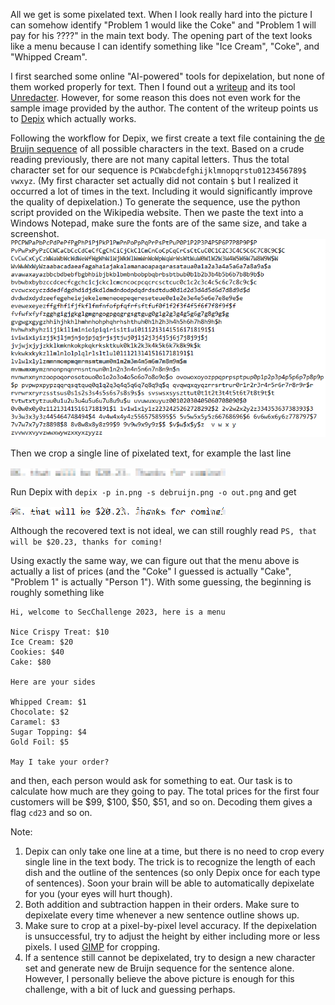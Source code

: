 All we get is some pixelated text. When I look really hard into the picture I can somehow identify "Problem 1 would like the Coke" and "Problem 1 will pay for his ????" in the main text body. The opening part of the text looks like a menu because I can identify something like "Ice Cream", "Coke", and "Whipped Cream". 

I first searched some online "AI-powered" tools for depixelation, but none of them worked properly for text. Then I found out a [writeup](https://bishopfox.com/blog/unredacter-tool-never-pixelation) and its tool [Unredacter](https://github.com/bishopfox/unredacter). However, for some reason this does not even work for the sample image provided by the author. The content of the writeup points us to [Depix](https://github.com/beurtschipper/Depix) which actually works. 

Following the workflow for Depix, we first create a text file containing the [de Bruijn sequence](https://en.wikipedia.org/wiki/De_Bruijn_sequence) of all possible characters in the text. Based on a crude reading previously, there are not many capital letters. Thus the total character set for our sequence is `PCWabcdefghijklmnopqrstu0123456789$ vwxyz`. (My first character set actually did not contain `$` but I realized it occurred a lot of times in the text. Including it would significantly improve the quality of depixelation.) To generate the sequence, use the python script provided on the Wikipedia website. Then we paste the text into a Windows Notepad, make sure the fonts are of the same size, and take a screenshot. 
![debruijn](./debruijn.PNG)

Then we crop a single line of pixelated text, for example the last line

![in](./in.png)

Run Depix with `depix -p in.png -s debruijn.png -o out.png` and get

![out](./out.png)

Although the recovered text is not ideal, we can still roughly read `PS, that will be $20.23, thanks for coming! `

Using exactly the same way, we can figure out that the menu above is actually a list of prices (and the "Coke" I guessed is actually "Cake", "Problem 1" is actually "Person 1"). With some guessing, the beginning is roughly something like
```
Hi, welcome to SecChallenge 2023, here is a menu

Nice Crispy Treat: $10
Ice Cream: $20
Cookies: $40
Cake: $80

Here are your sides

Whipped Cream: $1
Chocolate: $2
Caramel: $3
Sugar Topping: $4
Gold Foil: $5

May I take your order?
```
and then, each person would ask for something to eat. Our task is to calculate how much are they going to pay. The total prices for the first four customers will be $99, $100, $50, $51, and so on. Decoding them gives a flag `cd23` and so on. 

Note:
1. Depix can only take one line at a time, but there is no need to crop every single line in the text body. The trick is to recognize the length of each dish and the outline of the sentences (so only Depix once for each type of sentences). Soon your brain will be able to automatically depixelate for you (your eyes will hurt though). 
2. Both addition and subtraction happen in their orders. Make sure to depixelate every time whenever a new sentence outline shows up. 
3. Make sure to crop at a pixel-by-pixel level accuracy. If the depixelation is unsuccessful, try to adjust the height by either including more or less pixels. I used [GIMP](https://www.gimp.org/) for cropping. 
4. If a sentence still cannot be depixelated, try to design a new character set and generate new de Bruijn sequence for the sentence alone. However, I personally believe the above picture is enough for this challenge, with a bit of luck and guessing perhaps. 

